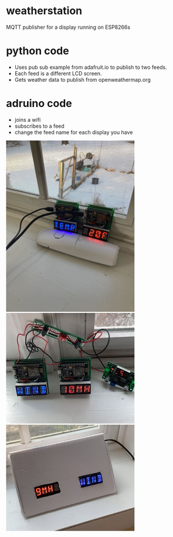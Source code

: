 # weatherstation
MQTT publisher for a display running on ESP8266s

# python code
* Uses pub sub example from adafruit.io to publish to two feeds. 
* Each feed is a different LCD screen.
* Gets weather data to publish from openweathermap.org

# adruino code
* joins a wifi
* subscribes to a feed
* change the feed name for each display you have 

<img src="img/boards.jpg" width="350">
<img src="img/boards2.jpg" width="350">
<img src="img/display.jpg" width="350">
